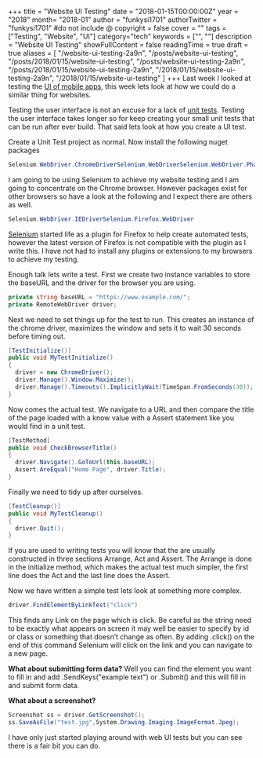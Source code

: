 +++
title = "Website UI Testing"
date = "2018-01-15T00:00:00Z"
year = "2018"
month= "2018-01"
author = "funkysi1701"
authorTwitter = "funkysi1701" #do not include @
copyright = false
cover = ""
tags = ["Testing", "Website", "UI"]
category="tech"
keywords = ["", ""]
description = "Website UI Testing"
showFullContent = false
readingTime = true
draft = true
aliases = [
    "/website-ui-testing-2a9n",
    "/posts/website-ui-testing",
    "/posts/2018/01/15/website-ui-testing",
    "/posts/website-ui-testing-2a9n",
    "/posts/2018/01/15/website-ui-testing-2a9n",
    "/2018/01/15/website-ui-testing-2a9n",
    "/2018/01/15/website-ui-testing"
]
+++
Last week I looked at testing the [UI of mobile apps](https://dev.to/funkysi1701/mobile-app-ui-testing-jgg-temp-slug-9433902), this week lets look at how we could do a similar thing for websites.

Testing the user interface is not an excuse for a lack of [unit tests](https://dev.to/funkysi1701/writing-your-first-test-53gi-temp-slug-2645725). Testing the user interface takes longer so for keep creating your small unit tests that can be run after ever build. That said lets look at how you create a UI test.

Create a Unit Test project as normal. Now install the following nuget packages

```csharp
Selenium.WebDriver.ChromeDriverSelenium.WebDriverSelenium.WebDriver.PhantomJS.Xplatform
```

I am going to be using Selenium to achieve my website testing and I am going to concentrate on the Chrome browser. However packages exist for other browsers so have a look at the following and I expect there are others as well.

```csharp
Selenium.WebDriver.IEDriverSelenium.Firefox.WebDriver
```

[Selenium](http://www.seleniumhq.org/) started life as a plugin for Firefox to help create automated tests, however the latest version of Firefox is not compatible with the plugin as I write this. I have not had to install any plugins or extensions to my browsers to achieve my testing.

Enough talk lets write a test. First we create two instance variables to store the baseURL and the driver for the browser you are using.

```csharp
private string baseURL = "https://www.example.com/";
private RemoteWebDriver driver;
```

Next we need to set things up for the test to run. This creates an instance of the chrome driver, maximizes the window and sets it to wait 30 seconds before timing out.

```csharp
[TestInitialize()]
public void MyTestInitialize()
{    
  driver = new ChromeDriver();    
  driver.Manage().Window.Maximize();    
  driver.Manage().Timeouts().ImplicitlyWait(TimeSpan.FromSeconds(30));
}
```

Now comes the actual test. We navigate to a URL and then compare the title of the page loaded with a know value with a Assert statement like you would find in a unit test.

```csharp
[TestMethod]
public void CheckBrowserTitle()
{    
  driver.Navigate().GoToUrl(this.baseURL);    
  Assert.AreEqual("Home Page", driver.Title);
}
```

Finally we need to tidy up after ourselves.

```csharp
[TestCleanup()]
public void MyTestCleanup()
{    
  driver.Quit();
}
```

If you are used to writing tests you will know that the are usually constructed in three sections Arrange, Act and Assert. The Arrange is done in the initialize method, which makes the actual test much simpler, the first line does the Act and the last line does the Assert.

Now we have written a simple test lets look at something more complex.

```csharp
driver.FindElementByLinkTest("click")
```

This finds any Link on the page which is click. Be careful as the string need to be exactly what appears on screen it may well be easier to specify by id or class or something that doesn’t change as often. By adding .click() on the end of this command Selenium will click on the link and you can navigate to a new page.

**What about submitting form data?** Well you can find the element you want to fill in and add .SendKeys("example text") or .Submit() and this will fill in and submit form data.

**What about a screenshot?**

```csharp
Screenshot ss = driver.GetScreenshot();
ss.SaveAsFile("test.jpg",System.Drawing.Imaging.ImageFormat.Jpeg);
```

I have only just started playing around with web UI tests but you can see there is a fair bit you can do.